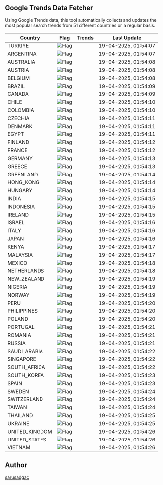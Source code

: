 
## Google Trends Data Fetcher

Using Google Trends data, this tool automatically collects and updates the most popular search trends from 51 different countries on a regular basis.


| Country | Flag | Trends | Last Update |
| --- | --- | --- | --- |
| TURKIYE | ![Flag](https://flagcdn.com/16x12/tr.png) |  | 19-04-2025, 01:54:07 |
| ARGENTINA | ![Flag](https://flagcdn.com/16x12/ar.png) |  | 19-04-2025, 01:54:07 |
| AUSTRALIA | ![Flag](https://flagcdn.com/16x12/au.png) |  | 19-04-2025, 01:54:08 |
| AUSTRIA | ![Flag](https://flagcdn.com/16x12/at.png) |  | 19-04-2025, 01:54:08 |
| BELGIUM | ![Flag](https://flagcdn.com/16x12/be.png) |  | 19-04-2025, 01:54:08 |
| BRAZIL | ![Flag](https://flagcdn.com/16x12/br.png) |  | 19-04-2025, 01:54:09 |
| CANADA | ![Flag](https://flagcdn.com/16x12/ca.png) |  | 19-04-2025, 01:54:09 |
| CHILE | ![Flag](https://flagcdn.com/16x12/cl.png) |  | 19-04-2025, 01:54:10 |
| COLOMBIA | ![Flag](https://flagcdn.com/16x12/co.png) |  | 19-04-2025, 01:54:10 |
| CZECHIA | ![Flag](https://flagcdn.com/16x12/cz.png) |  | 19-04-2025, 01:54:11 |
| DENMARK | ![Flag](https://flagcdn.com/16x12/dk.png) |  | 19-04-2025, 01:54:11 |
| EGYPT | ![Flag](https://flagcdn.com/16x12/eg.png) |  | 19-04-2025, 01:54:11 |
| FINLAND | ![Flag](https://flagcdn.com/16x12/fi.png) |  | 19-04-2025, 01:54:12 |
| FRANCE | ![Flag](https://flagcdn.com/16x12/fr.png) |  | 19-04-2025, 01:54:12 |
| GERMANY | ![Flag](https://flagcdn.com/16x12/de.png) |  | 19-04-2025, 01:54:13 |
| GREECE | ![Flag](https://flagcdn.com/16x12/gr.png) |  | 19-04-2025, 01:54:13 |
| GREENLAND | ![Flag](https://flagcdn.com/16x12/gl.png) |  | 19-04-2025, 01:54:14 |
| HONG_KONG | ![Flag](https://flagcdn.com/16x12/hk.png) |  | 19-04-2025, 01:54:14 |
| HUNGARY | ![Flag](https://flagcdn.com/16x12/hu.png) |  | 19-04-2025, 01:54:14 |
| INDIA | ![Flag](https://flagcdn.com/16x12/in.png) |  | 19-04-2025, 01:54:15 |
| INDONESIA | ![Flag](https://flagcdn.com/16x12/id.png) |  | 19-04-2025, 01:54:15 |
| IRELAND | ![Flag](https://flagcdn.com/16x12/ie.png) |  | 19-04-2025, 01:54:15 |
| ISRAEL | ![Flag](https://flagcdn.com/16x12/il.png) |  | 19-04-2025, 01:54:16 |
| ITALY | ![Flag](https://flagcdn.com/16x12/it.png) |  | 19-04-2025, 01:54:16 |
| JAPAN | ![Flag](https://flagcdn.com/16x12/jp.png) |  | 19-04-2025, 01:54:16 |
| KENYA | ![Flag](https://flagcdn.com/16x12/ke.png) |  | 19-04-2025, 01:54:17 |
| MALAYSIA | ![Flag](https://flagcdn.com/16x12/my.png) |  | 19-04-2025, 01:54:17 |
| MEXICO | ![Flag](https://flagcdn.com/16x12/mx.png) |  | 19-04-2025, 01:54:18 |
| NETHERLANDS | ![Flag](https://flagcdn.com/16x12/nl.png) |  | 19-04-2025, 01:54:18 |
| NEW_ZEALAND | ![Flag](https://flagcdn.com/16x12/nz.png) |  | 19-04-2025, 01:54:19 |
| NIGERIA | ![Flag](https://flagcdn.com/16x12/ng.png) |  | 19-04-2025, 01:54:19 |
| NORWAY | ![Flag](https://flagcdn.com/16x12/no.png) |  | 19-04-2025, 01:54:19 |
| PERU | ![Flag](https://flagcdn.com/16x12/pe.png) |  | 19-04-2025, 01:54:20 |
| PHILIPPINES | ![Flag](https://flagcdn.com/16x12/ph.png) |  | 19-04-2025, 01:54:20 |
| POLAND | ![Flag](https://flagcdn.com/16x12/pl.png) |  | 19-04-2025, 01:54:20 |
| PORTUGAL | ![Flag](https://flagcdn.com/16x12/pt.png) |  | 19-04-2025, 01:54:21 |
| ROMANIA | ![Flag](https://flagcdn.com/16x12/ro.png) |  | 19-04-2025, 01:54:21 |
| RUSSIA | ![Flag](https://flagcdn.com/16x12/ru.png) |  | 19-04-2025, 01:54:21 |
| SAUDI_ARABIA | ![Flag](https://flagcdn.com/16x12/sa.png) |  | 19-04-2025, 01:54:22 |
| SINGAPORE | ![Flag](https://flagcdn.com/16x12/sg.png) |  | 19-04-2025, 01:54:22 |
| SOUTH_AFRICA | ![Flag](https://flagcdn.com/16x12/za.png) |  | 19-04-2025, 01:54:22 |
| SOUTH_KOREA | ![Flag](https://flagcdn.com/16x12/kr.png) |  | 19-04-2025, 01:54:23 |
| SPAIN | ![Flag](https://flagcdn.com/16x12/es.png) |  | 19-04-2025, 01:54:23 |
| SWEDEN | ![Flag](https://flagcdn.com/16x12/se.png) |  | 19-04-2025, 01:54:24 |
| SWITZERLAND | ![Flag](https://flagcdn.com/16x12/ch.png) |  | 19-04-2025, 01:54:24 |
| TAIWAN | ![Flag](https://flagcdn.com/16x12/tw.png) |  | 19-04-2025, 01:54:24 |
| THAILAND | ![Flag](https://flagcdn.com/16x12/th.png) |  | 19-04-2025, 01:54:25 |
| UKRAINE | ![Flag](https://flagcdn.com/16x12/ua.png) |  | 19-04-2025, 01:54:25 |
| UNITED_KINGDOM | ![Flag](https://flagcdn.com/16x12/gb.png) |  | 19-04-2025, 01:54:26 |
| UNITED_STATES | ![Flag](https://flagcdn.com/16x12/us.png) |  | 19-04-2025, 01:54:26 |
| VIETNAM | ![Flag](https://flagcdn.com/16x12/vn.png) |  | 19-04-2025, 01:54:26 |


## Author
 [sarusadgac](https://x.com/sarusadgac)
